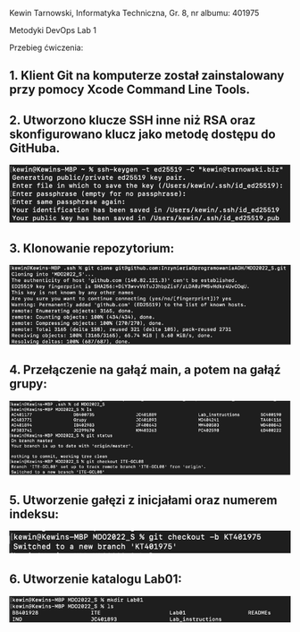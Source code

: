 Kewin Tarnowski,
Informatyka Techniczna,
Gr. 8, nr albumu: 401975


Metodyki DevOps
Lab 1


Przebieg ćwiczenia:
## 1.	Klient Git na komputerze został zainstalowany przy pomocy Xcode Command Line Tools. 
## 2.	Utworzono klucze SSH inne niż RSA oraz skonfigurowano klucz jako metodę dostępu do GitHuba.
![screen1](im/Picture_1.png)

## 3.	Klonowanie repozytorium:
![screen2](im/Picture_2.png)

## 4.	Przełączenie na gałąź main, a potem na gałąź grupy:
![screen3](im/Picture_3.png)

## 5.	Utworzenie gałęzi z inicjałami oraz numerem indeksu:
![screen4](im/Picture_4.png)

## 6.	Utworzenie katalogu Lab01:
![screen5](im/Picture_5.png)